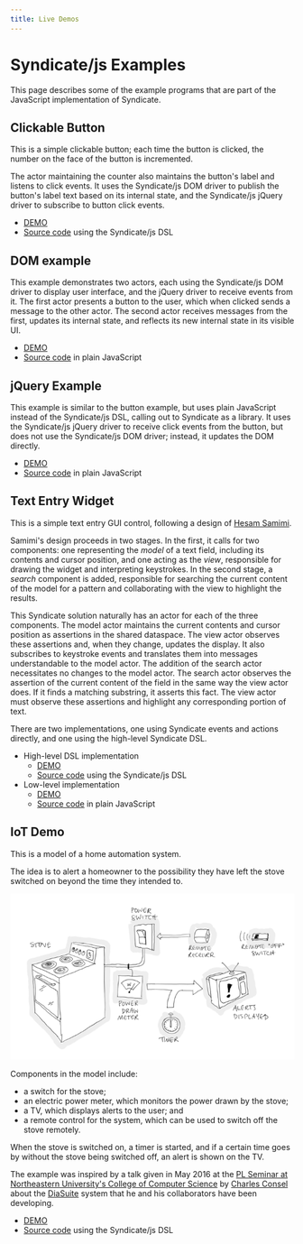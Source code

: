 ```yaml
---
title: Live Demos
---
```


# Syndicate/js Examples

This page describes some of the example programs that are part of the
JavaScript implementation of Syndicate.

## Clickable Button

This is a simple clickable button; each time the button is clicked,
the number on the face of the button is incremented.

The actor maintaining the counter also maintains the button's label
and listens to click events. It uses the Syndicate/js DOM driver to
publish the button's label text based on its internal state, and the
Syndicate/js jQuery driver to subscribe to button click events.

 - [DEMO](button/)
 - [Source code](button/index.js) using the Syndicate/js DSL

## DOM example

This example demonstrates two actors, each using the Syndicate/js DOM
driver to display user interface, and the jQuery driver to receive
events from it. The first actor presents a button to the user, which
when clicked sends a message to the other actor. The second actor
receives messages from the first, updates its internal state, and
reflects its new internal state in its visible UI.

 - [DEMO](dom/)
 - [Source code](dom/index.js) in plain JavaScript

## jQuery Example

This example is similar to the button example, but uses plain
JavaScript instead of the Syndicate/js DSL, calling out to Syndicate
as a library. It uses the Syndicate/js jQuery driver to receive click
events from the button, but does not use the Syndicate/js DOM driver;
instead, it updates the DOM directly.

 - [DEMO](jquery/)
 - [Source code](jquery/index.js) in plain JavaScript

## Text Entry Widget

This is a simple text entry GUI control, following a design of
[Hesam Samimi](http://www.hesam.us/cs/cooplangs/textfield.pdf).

Samimi's design proceeds in two stages. In the first, it calls for two
components: one representing the *model* of a text field, including
its contents and cursor position, and one acting as the *view*,
responsible for drawing the widget and interpreting keystrokes. In the
second stage, a *search* component is added, responsible for searching
the current content of the model for a pattern and collaborating with
the view to highlight the results.

This Syndicate solution naturally has an actor for each of the three
components. The model actor maintains the current contents and cursor
position as assertions in the shared dataspace. The view actor
observes these assertions and, when they change, updates the display.
It also subscribes to keystroke events and translates them into
messages understandable to the model actor. The addition of the search
actor necessitates no changes to the model actor. The search actor
observes the assertion of the current content of the field in the same
way the view actor does. If it finds a matching substring, it asserts
this fact. The view actor must observe these assertions and highlight
any corresponding portion of text.

There are two implementations, one using Syndicate events and actions
directly, and one using the high-level Syndicate DSL.

 - High-level DSL implementation
    - [DEMO](textfield-dsl/)
    - [Source code](textfield-dsl/index.js) using the Syndicate/js DSL
 - Low-level implementation
    - [DEMO](textfield/)
    - [Source code](textfield/index.js) in plain JavaScript

## IoT Demo

This is a model of a home automation system.

The idea is to alert a homeowner to the possibility they have left the
stove switched on beyond the time they intended to.

![IoT Example](iot/iot-example.png)

Components in the model include:

 - a switch for the stove;
 - an electric power meter, which monitors the power drawn by the
   stove;
 - a TV, which displays alerts to the user; and
 - a remote control for the system, which can be used to switch off
   the stove remotely.

When the stove is switched on, a timer is started, and if a certain
time goes by without the stove being switched off, an alert is shown
on the TV.

The example was inspired by a talk given in May 2016 at the
[PL Seminar at Northeastern University's College of Computer Science](http://prl.ccs.neu.edu/seminars.html)
by
[Charles Consel](http://phoenix.inria.fr/index.php/members/54-charles-consel)
about the
[DiaSuite](http://phoenix.inria.fr/research-projects/diasuite) system
that he and his collaborators have been developing.

 - [DEMO](iot/)
 - [Source code](iot/index.js) using the Syndicate/js DSL

